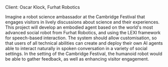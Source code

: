 Client: Oscar Klock, Furhat Robotics

Imagine a robot science ambassador at the Cambridge Festival that
engages visitors in lively discussions about science and their
experiences. This project will develop an embodied agent based on the
world's most advanced social robot from Furhat Robotics, and using the
LEXI framework for speech-based interaction. The system should allow
customisation, so that users of all technical abilities can create and
deploy their own AI agents able to interact naturally in spoken
conversation in a variety of social settings. In the setting of the
Cambridge Festival, the humanoid robot would be able to gather feedback,
as well as enhancing visitor engagement.